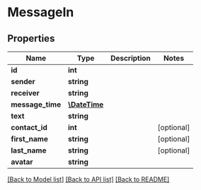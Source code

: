 # MessageIn

## Properties
Name | Type | Description | Notes
------------ | ------------- | ------------- | -------------
**id** | **int** |  | 
**sender** | **string** |  | 
**receiver** | **string** |  | 
**message_time** | [**\DateTime**](\DateTime.md) |  | 
**text** | **string** |  | 
**contact_id** | **int** |  | [optional] 
**first_name** | **string** |  | [optional] 
**last_name** | **string** |  | [optional] 
**avatar** | **string** |  | 

[[Back to Model list]](../README.md#documentation-for-models) [[Back to API list]](../README.md#documentation-for-api-endpoints) [[Back to README]](../README.md)



